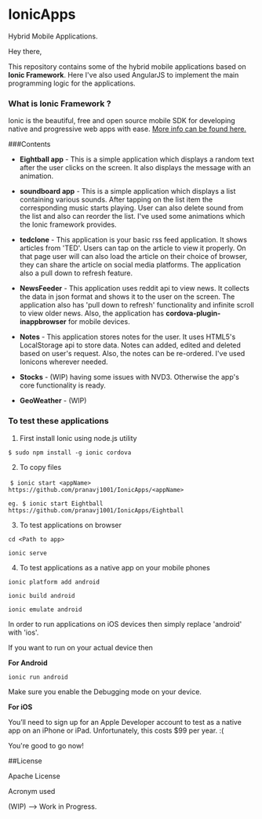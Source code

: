 # IonicApps
Hybrid Mobile Applications.

Hey there,

This repository contains some of the hybrid mobile applications based on **Ionic Framework**. Here I've also used AngularJS to implement the main programming logic for the applications.

### What is Ionic Framework ?
Ionic is the beautiful, free and open source mobile SDK for developing native and progressive web apps with ease.
[More info can be found here.](https://ionicframework.com/)

###Contents

* **Eightball app** - This is a simple application which displays a random text after the user clicks on the screen. It also displays the message with an animation.

* **soundboard app** - This is a simple application which displays a list containing various sounds. After tapping on the list item the corresponding music starts playing. User can also delete sound from the list and also can reorder the list. I've used some animations which the Ionic framework provides. 

* **tedclone** - This application is your basic rss feed application. It shows articles from 'TED'. Users can tap on the article to view it properly. On that page user will can also load the article on their choice of browser, they can share the article on social media platforms. The application also a pull down to refresh feature. 

* **NewsFeeder** - This application uses reddit api to view news. It collects the data in json format and shows it to the user on the screen. The application also has 'pull down to refresh' functionality and infinite scroll to view older news. Also, the application has **cordova-plugin-inappbrowser** for mobile devices.

* **Notes** - This application stores notes for the user. It uses HTML5's LocalStorage api to store data. Notes can added, edited and deleted based on user's request. Also, the notes can be re-ordered. I've used Ionicons wherever needed.

* **Stocks** - (WIP) having some issues with NVD3. Otherwise the app's core functionality is ready.

* **GeoWeather** - (WIP)

### To test these applications

1. First install Ionic using node.js utility

  ``` $ sudo npm install -g ionic cordova ```

2. To copy files

  ```$ ionic start <appName> https://github.com/pranavj1001/IonicApps/<appName>```

  ```eg. $ ionic start Eightball https://github.com/pranavj1001/IonicApps/Eightball```

3. To test applications on browser

  ```cd <Path to app>```

  ```ionic serve```
 
4. To test applications as a native app on your mobile phones
 
 ```ionic platform add android```
 
 ```ionic build android```
 
 ```ionic emulate android```
 
 In order to run applications on iOS devices then simply replace 'android' with 'ios'.
 
 If you want to run on your actual device then 
 
 **For Android**
 
 ```ionic run android```
 
 Make sure you enable the Debugging mode on your device.
 
 **For iOS**
 
 You’ll need to sign up for an Apple Developer account to test as a native app on an iPhone or iPad. Unfortunately, this costs $99 per year. :(
  
You're good to go now!

##License

Apache License

Acronym used

(WIP) --> Work in Progress.
